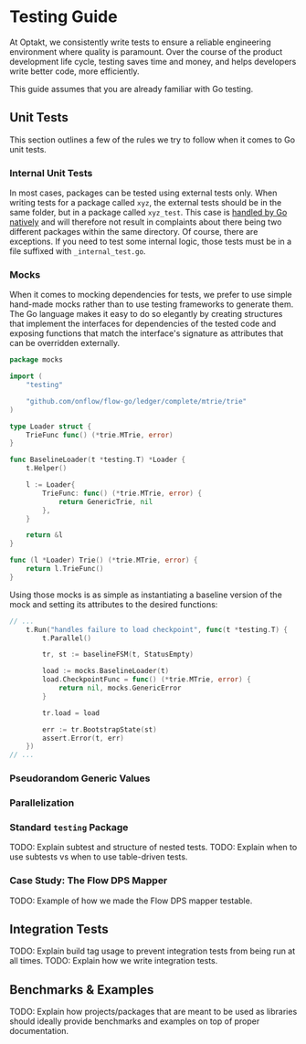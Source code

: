# Testing Guide

At Optakt, we consistently write tests to ensure a reliable engineering environment where quality is paramount. Over the course of the product development life cycle, testing saves time and money, and helps developers write better code, more efficiently.

This guide assumes that you are already familiar with Go testing.

## Unit Tests

This section outlines a few of the rules we try to follow when it comes to Go unit tests.

### Internal Unit Tests

In most cases, packages can be tested using external tests only. When writing tests for a package called `xyz`, the external tests should be in the same folder, but in a package called `xyz_test`. This case is [handled by Go natively](https://pkg.go.dev/cmd/go@master#hdr-Test_packages) and will therefore not result in complaints about there being two different packages within the same directory. Of course, there are exceptions. If you need to test some internal logic, those tests must be in a file suffixed with `_internal_test.go`.

### Mocks

When it comes to mocking dependencies for tests, we prefer to use simple hand-made mocks rather than to use testing frameworks to generate them. The Go language makes it easy to do so elegantly by creating structures that implement the interfaces for dependencies of the tested code and exposing functions that match the interface's signature as attributes that can be overridden externally.

```go
package mocks

import (
	"testing"

	"github.com/onflow/flow-go/ledger/complete/mtrie/trie"
)

type Loader struct {
	TrieFunc func() (*trie.MTrie, error)
}

func BaselineLoader(t *testing.T) *Loader {
	t.Helper()

	l := Loader{
		TrieFunc: func() (*trie.MTrie, error) {
			return GenericTrie, nil
		},
	}

	return &l
}

func (l *Loader) Trie() (*trie.MTrie, error) {
	return l.TrieFunc()
}
```

Using those mocks is as simple as instantiating a baseline version of the mock and setting its attributes to the desired functions:

```go
// ...
    t.Run("handles failure to load checkpoint", func(t *testing.T) {
        t.Parallel()

        tr, st := baselineFSM(t, StatusEmpty)

        load := mocks.BaselineLoader(t)
        load.CheckpointFunc = func() (*trie.MTrie, error) {
            return nil, mocks.GenericError
        }

        tr.load = load

        err := tr.BootstrapState(st)
        assert.Error(t, err)
    })
// ...
```

### Pseudorandom Generic Values

### Parallelization

### Standard `testing` Package

TODO: Explain subtest and structure of nested tests.
TODO: Explain when to use subtests vs when to use table-driven tests.

### Case Study: The Flow DPS Mapper

TODO: Example of how we made the Flow DPS mapper testable.

## Integration Tests

TODO: Explain build tag usage to prevent integration tests from being run at all times.
TODO: Explain how we write integration tests.

## Benchmarks & Examples

TODO: Explain how projects/packages that are meant to be used as libraries should ideally provide benchmarks and examples on top of proper documentation.
